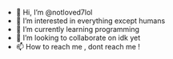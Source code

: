 - 👋 Hi, I’m @notloved7lol
- 👀 I’m interested in everything except humans
- 🌱 I’m currently learning programming
- 💞️ I’m looking to collaborate on idk yet
- 📫 How to reach me , dont reach me !

<!---
notloved7lol/notloved7lol is a ✨ special ✨ repository because its `README.md` (this file) appears on your GitHub profile.
You can click the Preview link to take a look at your changes.
--->
